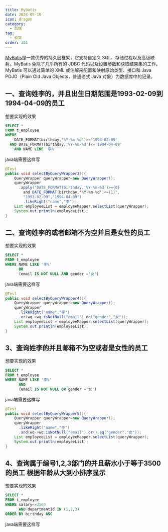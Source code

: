 ```yaml
---
title: Mybatis
date: 2024-05-10
icon: dragon
category:
  - 后端
tag:
  - 框架
order: 301
---
```


[MyBatis](https://mybatis.net.cn/)是一款优秀的持久层框架，它支持自定义 SQL、存储过程以及高级映射。MyBatis 免除了几乎所有的 JDBC 代码以及设置参数和获取结果集的工作。MyBatis 可以通过简单的 XML 或注解来配置和映射原始类型、接口和 Java POJO（Plain Old Java Objects，普通老式 Java 对象）为数据库中的记录。

<!-- more -->
## 一、查询姓李的，并且出生日期范围是1993-02-09到1994-04-09的员工

想要实现的效果
```sql
SELECT * 
FROM t_employee 
WHERE 
	DATE_FORMAT(birthday,'%Y-%m-%d')>='1993-02-09' 
  AND DATE_FORMAT(birthday,'%Y-%m-%d')<='1994-04-09' 
	AND NAME LIKE '李%'
```

java端需要这样写
```java
@Test
public void selectByQueryWrapper3(){
  	QueryWrapper queryWrapper=new QueryWrapper();
  	queryWrapper
      .apply("DATE_FORMAT(birthday,'%Y-%m-%d')>={0} 
        and DATE_FORMAT(birthday,'%Y-%m-%d')<={1}",
        "1993-02-09","1994-04-09")
	    .likeRight("name","李");
  	List employeeList = employeeMapper.selectList(queryWrapper);
  	System.out.println(employeeList);
}
```

## 二、查询姓李的或者邮箱不为空并且是女性的员工

想要实现的效果
```sql
SELECT *
FROM t_employee
WHERE NAME LIKE '李%' 
      OR 
      (email IS NOT NULL AND gender ='女')
```

java端需要这样写

```java
@Test
public void selectByQueryWrapper4(){
  	QueryWrapper queryWrapper=new QueryWrapper();
  	queryWrapper
      .likeRight("name","李")
      .or(wq->wq.isNotNull("email").eq("gender","女"));
  	List employeeList = employeeMapper.selectList(queryWrapper);
  	System.out.println(employeeList);
}
```

## 3、查询姓李的并且邮箱不为空或者是女性的员工

想要实现的效果
```sql
SELECT *
FROM t_employee
WHERE NAME LIKE '李%'
      AND
      (email IS NOT NULL OR gender ='女')
```

java端需要这样写

```java
@Test
public void selectByQueryWrapper5(){
  	QueryWrapper queryWrapper=new QueryWrapper();
  	queryWrapper
      .likeRight("name","李")
      .and(wq->wq.isNotNull("email").or().eq("gender","女"));
  	List employeeList = employeeMapper.selectList(queryWrapper);
  	System.out.println(employeeList);
}
```

## 4、查询属于编号1,2,3部门的并且薪水小于等于3500的员工 根据年龄从大到小排序显示


想要实现的效果
```sql
SELECT *
FROM t_employee 
WHERE salary<=3500
      AND departmentId IN (1,2,3)
ORDER BY birthday ASC
```

java端需要这样写
